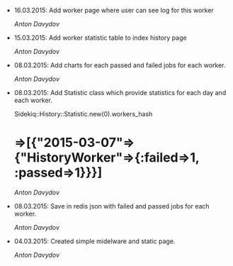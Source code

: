 * 16.03.2015: Add worker page where user can see log for this worker

  *Anton Davydov*
* 15.03.2015: Add worker statistic table to index history page

  *Anton Davydov*
* 08.03.2015: Add charts for each passed and failed jobs for each worker.

  *Anton Davydov*
* 08.03.2015: Add Statistic class which provide statistics
              for each day and each worker.

  Sidekiq::History::Statistic.new(0).workers_hash
  # =>[{"2015-03-07"=>{"HistoryWorker"=>{:failed=>1, :passed=>1}}}]

  *Anton Davydov*
* 08.03.2015: Save in redis json with failed and passed jobs for each worker.

  *Anton Davydov*
* 04.03.2015: Created simple midelware and static page.

  *Anton Davydov*
